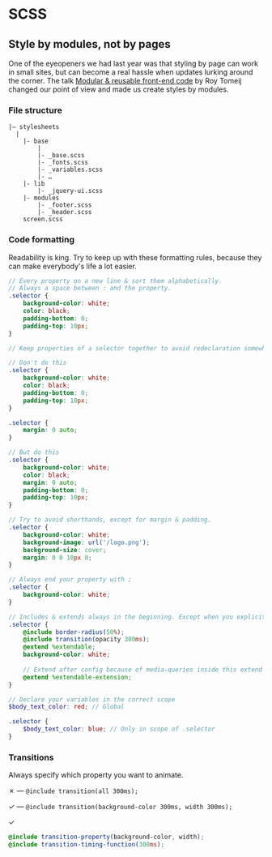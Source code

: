# SCSS

## Style by modules, not by pages

One of the eyeopeners we had last year was that styling by page can work in small sites, but can become a real hassle when updates lurking around the corner. The talk [Modular & reusable front-end code](http://youtu.be/T6-75HdADc8) by Roy Tomeij changed our point of view and made us create styles by modules.

### File structure

```
|– stylesheets
  |
	|- base
		|
		|- _base.scss
		|- _fonts.scss
		|- _variables.scss
		|- …
	|- lib
		|- _jquery-ui.scss
	|- modules
		|- _footer.scss
		|- _header.scss
	screen.scss
```


### Code formatting

Readability is king. Try to keep up with these formatting rules, because they can make everybody's life a lot easier.

```scss
// Every property on a new line & sort them alphabetically.
// Always a space between : and the property.
.selector {
	background-color: white;
	color: black;
	padding-bottom: 0;
	padding-top: 10px;
}
```

```scss
// Keep properties of a selector together to avoid redeclaration somewhere else.

// Don't do this
.selector {
	background-color: white;
	color: black;
	padding-bottom: 0;
	padding-top: 10px;
}

.selector {
	margin: 0 auto;
}

// But do this
.selector {
	background-color: white;
	color: black;
	margin: 0 auto;
	padding-bottom: 0;
	padding-top: 10px;
}
```

```scss
// Try to avoid shorthands, except for margin & padding.
.selector {
	background-color: white;
	background-image: url('/logo.png');
	background-size: cover;
	margin: 0 0 10px 0;
}
```

```scss
// Always end your property with ;
.selector {
	background-color: white;
}
```

```scss
// Includes & extends always in the beginning. Except when you explicitly want to do it after, but then comment why. 
.selector {
	@include border-radius(50%);
	@include transition(opacity 300ms);
	@extend %extendable;
	background-color: white;
	
	// Extend after config because of media-queries inside this extend
	@extend %extendable-extension;
}
```

```scss
// Declare your variables in the correct scope
$body_text_color: red; // Global

.selector {
	$body_text_color: blue; // Only in scope of .selector
}
```


### Transitions

Always specify which property you want to animate.

✗ — ``@include transition(all 300ms);``

✓ — ``@include transition(background-color 300ms, width 300ms);``

✓
```scss
@include transition-property(background-color, width);
@include transition-timing-function(300ms);
```

